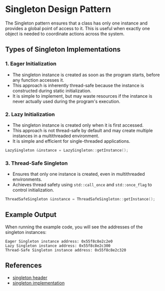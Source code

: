 # Singleton Design Pattern

The Singleton pattern ensures that a class has only one instance and provides a global point of access to it.
This is useful when exactly one object is needed to coordinate actions across the system.

## Types of Singleton Implementations

### 1. Eager Initialization

- The singleton instance is created as soon as the program starts, before any function accesses it.
- This approach is inherently thread-safe because the instance is constructed during static initialization.
- It is simple to implement, but may waste resources if the instance is never actually used during the program's execution.

### 2. Lazy Initialization

- The singleton instance is created only when it is first accessed.
- This approach is not thread-safe by default and may create multiple instances in a multithreaded environment.
- It is simple and efficient for single-threaded applications.

```cpp
LazySingleton &instance = LazySingleton::getInstance();
```

### 3. Thread-Safe Singleton

- Ensures that only one instance is created, even in multithreaded environments.
- Achieves thread safety using `std::call_once` and `std::once_flag` to control initialization.

```cpp
ThreadSafeSingleton &instance = ThreadSafeSingleton::getInstance();
```

## Example Output

When running the example code, you will see the addresses of the singleton instances:

```text
Eager Singleton instance address: 0x55f8c8e2c2e0
Lazy Singleton instance address: 0x55f8c8e2c300
Thread-Safe Singleton instance address: 0x55f8c8e2c320
```

## References

- [singleton header](singleton.hpp)
- [singleton implementation](singleton.cpp)
